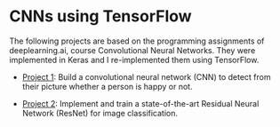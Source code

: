 # CNNs using TensorFlow


The following projects are based on the programming assignments of deeplearning.ai, course Convolutional Neural Networks. They were implemented in Keras and I re-implemented them using TensorFlow.

* [Project 1](https://github.com/vasilismg/CNNs_TensorFlow/tree/master/Detect_happiness): Build a convolutional neural network (CNN) to detect from their picture whether a person is happy or not.

* [Project 2](https://github.com/vasilismg/CNNs_TensorFlow/tree/master/Residual_Neural_Network): Implement and train a state-of-the-art Residual Neural Network (ResNet) for image classification.

